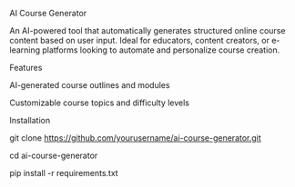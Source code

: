 

AI Course Generator

An AI-powered tool that automatically generates structured online course content based on user input. Ideal for educators, content creators, or e-learning platforms looking to automate and personalize course creation.

Features

AI-generated course outlines and modules

Customizable course topics and difficulty levels

Installation

git clone https://github.com/yourusername/ai-course-generator.git

cd ai-course-generator

pip install -r requirements.txt




